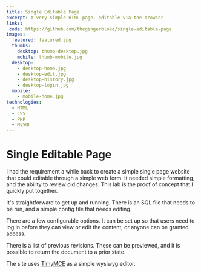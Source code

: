 ```yaml
---
title: Single Editable Page
excerpt: A very simple HTML page, editable via the browser
links:
 code: https://github.com/thegingerbloke/single-editable-page
images:
  featured: featured.jpg
  thumbs:
    desktop: thumb-desktop.jpg
    mobile: thumb-mobile.jpg
  desktop:
    - desktop-home.jpg
    - desktop-edit.jpg
    - desktop-history.jpg
    - desktop-login.jpg
  mobile:
    - mobile-home.jpg
technologies:
  - HTML
  - CSS
  - PHP
  - MySQL
---
```


# Single Editable Page

I had the requirement a while back to create a simple single page website that could editable through a simple web form. It needed simple formatting, and the ability to review old changes. This lab is the proof of concept that I quickly put together.

It's straightforward to get up and running. There is an SQL file that needs to be run, and a simple config file that needs editing.

There are a few configurable options. It can be set up so that users need to log in before they can view or edit the content, or anyone can be granted access.

There is a list of previous revisions. These can be previewed, and it is possible to return the document to a prior state.

The site uses [TimyMCE](http://www.tinymce.com/) as a simple wysiwyg editor.
